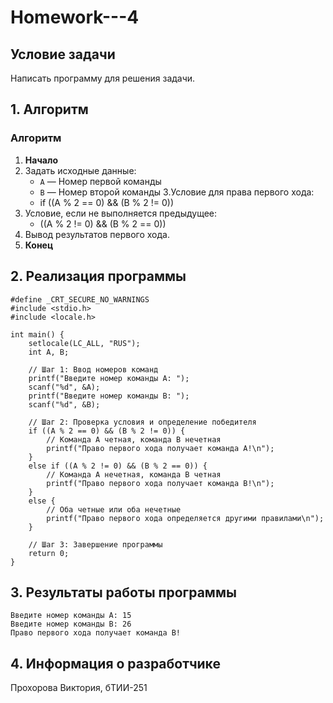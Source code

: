 # Homework---4



## Условие задачи
Написать программу для решения задачи. 

## 1. Алгоритм 

### Алгоритм
1. **Начало**
2. Задать исходные данные:
   - `A` — Номер первой команды
   - `B` — Номер второй команды
3.Условие для права первого хода:
   -  if ((A % 2 == 0) && (B % 2 != 0))
4. Условие, если не выполняется предыдущее:
   - ((A % 2 != 0) && (B % 2 == 0))
5. Вывод результатов первого хода.
6. **Конец**



## 2. Реализация программы

```
#define _CRT_SECURE_NO_WARNINGS 
#include <stdio.h>
#include <locale.h>     

int main() {
    setlocale(LC_ALL, "RUS");
    int A, B;

    // Шаг 1: Ввод номеров команд
    printf("Введите номер команды A: ");
    scanf("%d", &A);
    printf("Введите номер команды B: ");
    scanf("%d", &B);

    // Шаг 2: Проверка условия и определение победителя
    if ((A % 2 == 0) && (B % 2 != 0)) {
        // Команда A четная, команда B нечетная
        printf("Право первого хода получает команда A!\n");
    }
    else if ((A % 2 != 0) && (B % 2 == 0)) {
        // Команда A нечетная, команда B четная
        printf("Право первого хода получает команда B!\n");
    }
    else {
        // Оба четные или оба нечетные
        printf("Право первого хода определяется другими правилами\n");
    }

    // Шаг 3: Завершение программы
    return 0;
}

```

## 3. Результаты работы программы

```
Введите номер команды A: 15
Введите номер команды B: 26
Право первого хода получает команда B!
```

## 4. Информация о разработчике

Прохорова Виктория, бТИИ-251
